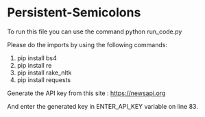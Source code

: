 # Persistent-Semicolons

To run this file you can use the command
python run_code.py

Please do the imports by using the following commands:
1. pip install bs4
2. pip install re
3. pip install rake_nltk
4. pip install requests

Generate the API key from this site : https://newsapi.org

And enter the generated key in ENTER_API_KEY variable on line 83.
